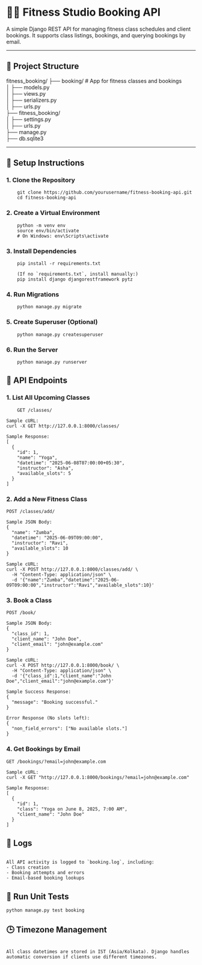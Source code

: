 # 🧘‍♀️ Fitness Studio Booking API

A simple Django REST API for managing fitness class schedules and client bookings. It supports class listings, bookings, and querying bookings by email.

---

## 📁 Project Structure

fitness_booking/
├── booking/             # App for fitness classes and bookings  
│   ├── models.py  
│   ├── views.py  
│   ├── serializers.py  
│   ├── urls.py  
├── fitness_booking/  
│   ├── settings.py  
│   ├── urls.py  
├── manage.py  
├── db.sqlite3  

---

## 🚀 Setup Instructions

### 1. Clone the Repository
```
    git clone https://github.com/yourusername/fitness-booking-api.git
    cd fitness-booking-api
```

### 2. Create a Virtual Environment
```
    python -m venv env  
    source env/bin/activate
    # On Windows: env\Scripts\activate
```  

### 3. Install Dependencies
```
    pip install -r requirements.txt  

    (If no `requirements.txt`, install manually:)  
    pip install django djangorestframework pytz
```

### 4. Run Migrations
```
    python manage.py migrate
``` 

### 5. Create Superuser (Optional)
```
    python manage.py createsuperuser
```

### 6. Run the Server
```
    python manage.py runserver  
```


## 🔗 API Endpoints

### 1. List All Upcoming Classes
```
    GET /classes/

Sample cURL:
curl -X GET http://127.0.0.1:8000/classes/

Sample Response:
[
  {
    "id": 1,
    "name": "Yoga",
    "datetime": "2025-06-08T07:00:00+05:30",
    "instructor": "Asha",
    "available_slots": 5
  }
]
```


### 2. Add a New Fitness Class
```
POST /classes/add/

Sample JSON Body:
{
  "name": "Zumba",
  "datetime": "2025-06-09T09:00:00",
  "instructor": "Ravi",
  "available_slots": 10
}

Sample cURL:
curl -X POST http://127.0.0.1:8000/classes/add/ \
  -H "Content-Type: application/json" \
  -d '{"name":"Zumba","datetime":"2025-06-09T09:00:00","instructor":"Ravi","available_slots":10}'
```


### 3. Book a Class
```
POST /book/

Sample JSON Body:
{
  "class_id": 1,
  "client_name": "John Doe",
  "client_email": "john@example.com"
}

Sample cURL:
curl -X POST http://127.0.0.1:8000/book/ \
  -H "Content-Type: application/json" \
  -d '{"class_id":1,"client_name":"John Doe","client_email":"john@example.com"}'

Sample Success Response:
{
  "message": "Booking successful."
}

Error Response (No slots left):
{
  "non_field_errors": ["No available slots."]
}
```

### 4. Get Bookings by Email
```
GET /bookings/?email=john@example.com

Sample cURL:
curl -X GET "http://127.0.0.1:8000/bookings/?email=john@example.com"

Sample Response:
[
  {
    "id": 1,
    "class": "Yoga on June 8, 2025, 7:00 AM",
    "client_name": "John Doe"
  }
]
```

## 📝 Logs
```

All API activity is logged to `booking.log`, including:
- Class creation
- Booking attempts and errors
- Email-based booking lookups
```


## 🧪 Run Unit Tests
```
python manage.py test booking
```

## 🕒 Timezone Management
```

All class datetimes are stored in IST (Asia/Kolkata). Django handles automatic conversion if clients use different timezones.
```

